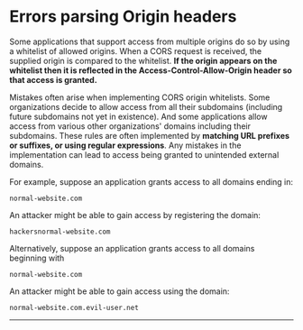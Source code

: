 # Errors parsing Origin headers

Some applications that support access from multiple origins do so by using a whitelist of allowed origins. When a CORS request is received, the supplied origin is compared to the whitelist. **If the origin appears on the whitelist then it is reflected in the Access-Control-Allow-Origin header so that access is granted.**

Mistakes often arise when implementing CORS origin whitelists. Some organizations decide to allow access from all their subdomains (including future subdomains not yet in existence). And some applications allow access from various other organizations' domains including their subdomains. These rules are often implemented by **matching URL prefixes or suffixes, or using regular expressions**. Any mistakes in the implementation can lead to access being granted to unintended external domains.

For example, suppose an application grants access to all domains ending in:

```
normal-website.com
```

An attacker might be able to gain access by registering the domain:

```
hackersnormal-website.com
```

Alternatively, suppose an application grants access to all domains beginning with

```
normal-website.com
```

An attacker might be able to gain access using the domain:

```
normal-website.com.evil-user.net
```

***
